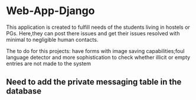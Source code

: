 # Web-App-Django

This application is created to fulfill needs of the students living in hostels or PGs.
Here,they can post there issues and get their issues resolved with minimal to negligible human contacts.


The to do for this projects:
have forms with image saving capabilities;foul language detector and more sophistication to check whether illicit or empty entries are not made to the system


## Need to add the private messaging table in the database

